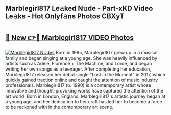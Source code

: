 ## Marblegirl817 Le𝚊ked N𝚞de - Part-xKD Video Le𝚊ks - Hot Onlyf𝚊ns Photos CBXyT

# <h2><a href="http://ab41386.deff.icu/?id=Marblegirl817">🔗 New 👉🔴 Marblegirl817 VIDEO Photos</a></h2>

[![Marblegirl817 N𝚞des](https://i.imgur.com/rIISA9y.gif)](http://ab41386.deff.icu/?id=Marblegirl817)
Born in 1995, Marblegirl817 grew up in a musical family and began singing at a young age. She was heavily influenced by artists such as Adele, Florence + The Machine, and Lorde, and began writing her own songs as a teenager. After completing her education, Marblegirl817 released her debut single "Lost in the Moment" in 2017, which quickly gained traction online and caught the attention of music industry professionals. Marblegirl817 (b. 1990) is a contemporary artist whose innovative and thought-provoking works have captured the attention of the art world. Born in London, England, Marblegirl817's artistic journey began at a young age, and her dedication to her craft has led her to become a force to be reckoned with in the contemporary art scene.
